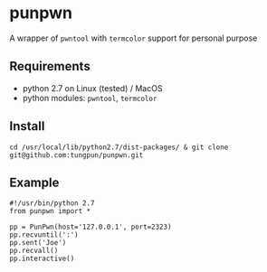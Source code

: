 # punpwn
A wrapper of `pwntool` with `termcolor` support for personal purpose

## Requirements
* python 2.7 on Linux (tested) / MacOS
* python modules: `pwntool`, `termcolor`

## Install
```
cd /usr/local/lib/python2.7/dist-packages/ & git clone git@github.com:tungpun/punpwn.git
```

## Example
```
#!/usr/bin/python 2.7
from punpwn import *

pp = PunPwn(host='127.0.0.1', port=2323)
pp.recvuntil(':')
pp.sent('Joe')
pp.recvall()
pp.interactive()
```

